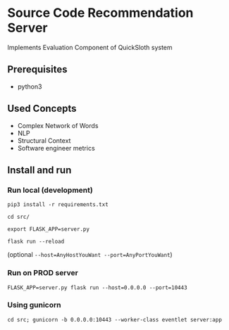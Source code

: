 # Source Code Recommendation Server

Implements Evaluation Component of QuickSloth system

## Prerequisites

* python3

## Used Concepts

* Complex Network of Words
* NLP
* Structural Context
* Software engineer metrics

## Install and run

### Run local (development)

`pip3 install -r requirements.txt`

`cd src/`

`export FLASK_APP=server.py`

`flask run --reload`

(optional `--host=AnyHostYouWant --port=AnyPortYouWant`)

### Run on PROD server

`FLASK_APP=server.py flask run --host=0.0.0.0 --port=10443`

### Using gunicorn
`cd src; gunicorn -b 0.0.0.0:10443 --worker-class eventlet server:app`

